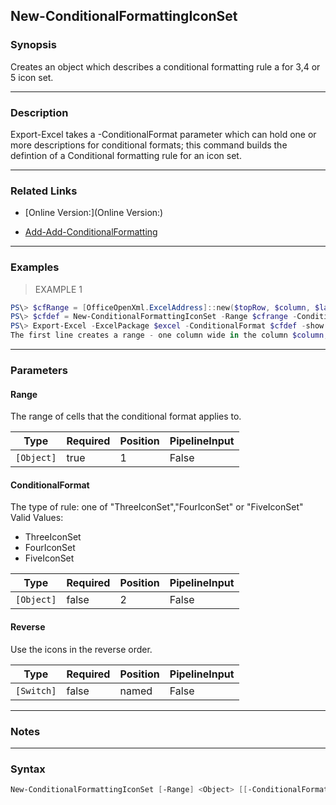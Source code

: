 New-ConditionalFormattingIconSet
--------------------------------

### Synopsis
Creates an object which describes a conditional formatting rule a for 3,4 or 5 icon set.

---

### Description

Export-Excel takes a -ConditionalFormat parameter which can hold one or more descriptions for conditional formats; this command builds the defintion of a Conditional formatting rule for an icon set.

---

### Related Links
* [Online Version:](Online Version:)

* [Add-Add-ConditionalFormatting](Add-Add-ConditionalFormatting)

---

### Examples
> EXAMPLE 1

```PowerShell
PS\> $cfRange = [OfficeOpenXml.ExcelAddress]::new($topRow, $column, $lastDataRow, $column)
PS\> $cfdef = New-ConditionalFormattingIconSet -Range $cfrange -ConditionalFormat ThreeIconSet -IconType Arrows
PS\> Export-Excel -ExcelPackage $excel -ConditionalFormat $cfdef -show
The first line creates a range - one column wide in the column $column, running from $topRow to $lastDataRow. The second line creates a definition object using this range and the third uses Export-Excel with an open package to apply the format and save and open the file.
```

---

### Parameters
#### **Range**
The range of cells that the conditional format applies to.

|Type      |Required|Position|PipelineInput|
|----------|--------|--------|-------------|
|`[Object]`|true    |1       |False        |

#### **ConditionalFormat**
The type of rule: one of "ThreeIconSet","FourIconSet" or "FiveIconSet"
Valid Values:

* ThreeIconSet
* FourIconSet
* FiveIconSet

|Type      |Required|Position|PipelineInput|
|----------|--------|--------|-------------|
|`[Object]`|false   |2       |False        |

#### **Reverse**
Use the icons in the reverse order.

|Type      |Required|Position|PipelineInput|
|----------|--------|--------|-------------|
|`[Switch]`|false   |named   |False        |

---

### Notes

---

### Syntax
```PowerShell
New-ConditionalFormattingIconSet [-Range] <Object> [[-ConditionalFormat] <Object>] [-Reverse] [<CommonParameters>]
```
